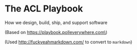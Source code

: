 # The ACL Playbook

How we design, build, ship, and support software



\(Based on https://playbook.polleverywhere.com\)

\(Used http://fuckyeahmarkdown.com/ to convert to `markdown`\)

